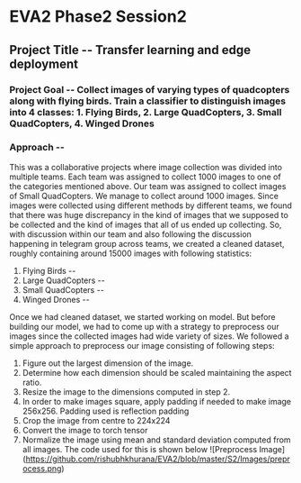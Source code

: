 # EVA2 Phase2 Session2

## Project Title -- Transfer learning and edge deployment

### Project Goal -- Collect images of varying types of quadcopters along with flying birds. Train a classifier to distinguish images into 4 classes: 1. Flying Birds, 2. Large QuadCopters, 3. Small QuadCopters, 4. Winged Drones

### Approach -- 

This was a collaborative projects where image collection was divided into multiple teams. Each team was assigned to collect 1000 images to one of the categories mentioned above. Our team was assigned to collect images of Small QuadCopters. We manage to collect around 1000 images. Since images were collected using different methods by different teams, we found that there was huge discrepancy in the kind of images that we supposed to be collected and the kind of images that all of us ended up collecting. So, with discussion within our team and also following the discussion happening in telegram group across teams, we created a cleaned dataset, roughly containing around 15000 images with following statistics:
1. Flying Birds --
2. Large QuadCopters --
3. Small QuadCopters --
4. Winged Drones -- 

Once we had cleaned dataset, we started working on model. But before building our model, we had to come up with a strategy to preprocess our images since the collected images had wide variety of sizes. We followed a simple approach to preprocess our image consisting of following steps:
1. Figure out the largest dimension of the image. 
2. Determine how each dimension should be scaled maintaining the aspect ratio. 
3. Resize the image to the dimensions computed in step 2.
4. In order to make images square, apply padding if needed to make image 256x256. Padding used is reflection padding
5. Crop the image from centre to 224x224
6. Convert the image to torch tensor 
7. Normalize the image using mean and standard deviation computed from all images. 
The code used for this is shown below
![Preprocess Image] (https://github.com/rishubhkhurana/EVA2/blob/master/S2/Images/preprocess.png)
